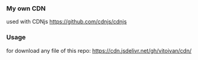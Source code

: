 ### My own CDN

used with CDNjs https://github.com/cdnjs/cdnjs


### Usage

for download any file of this repo: https://cdn.jsdelivr.net/gh/vitoivan/cdn/<filename>
